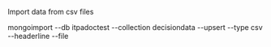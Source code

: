 
Import data from csv files

mongoimport --db itpadoctest --collection decisiondata --upsert --type csv --headerline --file <CSVFile>